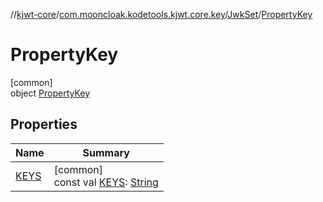 //[kjwt-core](../../../../index.md)/[com.mooncloak.kodetools.kjwt.core.key](../../index.md)/[JwkSet](../index.md)/[PropertyKey](index.md)

# PropertyKey

[common]\
object [PropertyKey](index.md)

## Properties

| Name | Summary |
|---|---|
| [KEYS](-k-e-y-s.md) | [common]<br>const val [KEYS](-k-e-y-s.md): [String](https://kotlinlang.org/api/latest/jvm/stdlib/kotlin/-string/index.html) |
